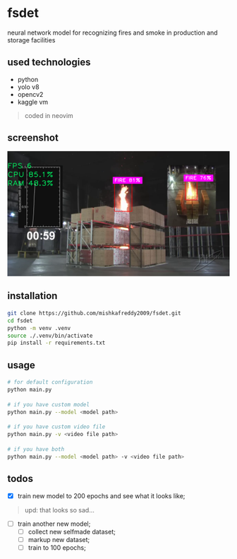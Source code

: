 # fsdet

neural network model for recognizing fires and smoke in production and storage facilities

## used technologies

- python
- yolo v8
- opencv2
- kaggle vm

> coded in neovim

## screenshot

![showcase](./gitdocs/showcase.png)

## installation

```bash
git clone https://github.com/mishkafreddy2009/fsdet.git
cd fsdet
python -m venv .venv
source ./.venv/bin/activate
pip install -r requirements.txt
```
## usage

```bash
# for default configuration
python main.py

# if you have custom model
python main.py --model <model path>

# if you have custom video file
python main.py -v <video file path>

# if you have both
python main.py --model <model path> -v <video file path>
```

## todos
- [x] train new model to 200 epochs and see what it looks like;
> upd: that looks so sad...
- [ ] train another new model;
    - [ ] collect new selfmade dataset;
    - [ ] markup new dataset;
    - [ ] train to 100 epochs;
